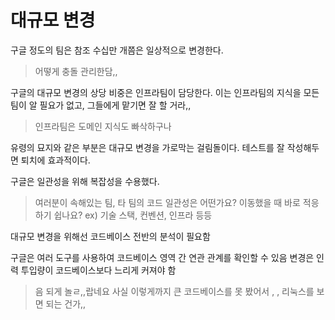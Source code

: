 # 대규모 변경

구글 정도의 팀은 참조 수십만 개쯤은 일상적으로 변경한다.

> 어떻게 충돌 관리한담,,

구글의 대규모 변경의 상당 비중은 인프라팀이 담당한다. 이는 인프라팀의 지식을 모든 팀이 알 필요가 없고, 그들에게 맡기면 잘 할 거라,,

> 인프라팀은 도메인 지식도 빠삭하구나

유령의 묘지와 같은 부분은 대규모 변경을 가로막는 걸림돌이다.
테스트를 잘 작성해두면 퇴치에 효과적이다.

구글은 일관성을 위해 복잡성을 수용했다.

> 여러분이 속해있는 팀, 타 팀의 코드 일관성은 어떤가요? 이동했을 때 바로 적응하기 쉽나요? ex) 기술 스택, 컨벤션, 인프라 등등

대규모 변경을 위해선 코드베이스 전반의 분석이 필요함

구글은 여러 도구를 사용하여 코드베이스 영역 간 연관 관계를 확인할 수 있음
변경은 인력 투입량이 코드베이스보다 느리게 커져야 함

> 음 되게 놀ㄹ,,랍네요 사실 이렇게까지 큰 코드베이스를 못 봤어서 , , 리눅스를 보면 되는 건가,,
